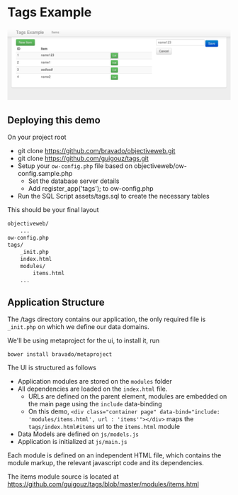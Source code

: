 Tags Example
============

![Tags](assets/screenshot.png)

Deploying this demo
-------------------

On your project root

* git clone https://github.com/bravado/objectiveweb.git
* git clone https://github.com/guigouz/tags.git
* Setup your `ow-config.php` file based on objectiveweb/ow-config.sample.php
    * Set the database server details
    * Add register_app('tags'); to ow-config.php
* Run the SQL Script assets/tags.sql to create the necessary tables

This should be your final layout

    objectiveweb/
        ...
    ow-config.php
    tags/
        _init.php
        index.html
        modules/
            items.html
        ...

Application Structure
---------------------

The /tags directory contains our application, the only required file is `_init.php` on which we define our data domains.

We'll be using metaproject for the ui, to install it, run

    bower install bravado/metaproject

The UI is structured as follows

* Application modules are stored on the `modules` folder
* All dependencies are loaded on the `index.html` file.
    * URLs are defined on the parent element, modules are embedded on the main page using the `include` data-binding
    * On this demo, `<div class="container page" data-bind="include: 'modules/items.html', url : 'items'"></div>` maps
    the `tags/index.html#items` url to the `items.html` module
* Data Models are defined on `js/models.js`
* Application is initialized at `js/main.js`

Each module is defined on an independent HTML file, which contains the module markup, the relevant javascript code
and its dependencies.

The items module source is located at https://github.com/guigouz/tags/blob/master/modules/items.html